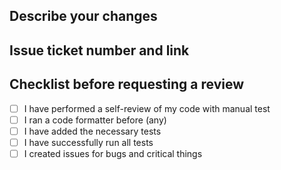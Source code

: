 ## Describe your changes

## Issue ticket number and link

## Checklist before requesting a review
- [ ] I have performed a self-review of my code with manual test
- [ ] I ran a code formatter before (any)
- [ ] I have added the necessary tests
- [ ] I have successfully run all tests 
- [ ] I created issues for bugs and critical things
